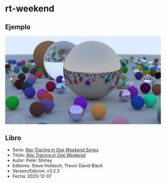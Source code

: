 # rt-weekend
## Ejemplo
![Render de ejemplo](portada.png)
## Libro
* Serie: [_Ray Tracing in One Weekend Series_](https://raytracing.github.io/)
* Título: [_Ray Tracing in One Weekend_](https://raytracing.github.io/books/RayTracingInOneWeekend.html)
* Autor: Peter Shirley
* Editores: Steve Hollasch, Trevor David Black
* Version/Edicion: v3.2.3
* Fecha: 2020-12-07
